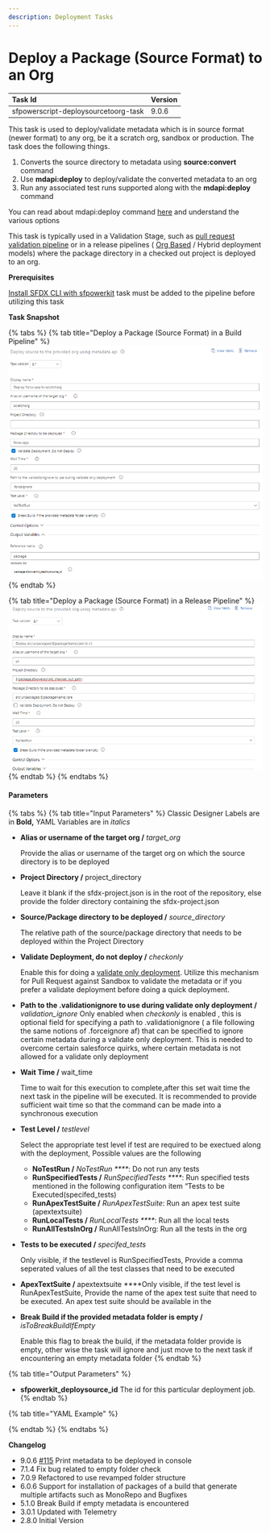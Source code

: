```yaml
---
description: Deployment Tasks
---
```


# Deploy a Package \(Source Format\) to an Org

| Task Id | Version |
| :--- | :--- |
| sfpowerscript-deploysourcetoorg-task | 9.0.6 |

This task is used to deploy/validate metadata which is in source format \(newer format\) to any org, be it a scratch org, sandbox or production. The task does the following things.

1. Converts the source directory to metadata using **source:convert** command
2. Use **mdapi:deploy** to deploy/validate the converted metadata to an org
3. Run any associated test runs supported along with the **mdapi:deploy** command

You can read about mdapi:deploy command [here](https://developer.salesforce.com/docs/atlas.en-us.sfdx_cli_reference.meta/sfdx_cli_reference/cli_reference_force_mdapi.htm) and understand the various options

This task is typically used in a Validation Stage,  such as [pull request validation pipeline](../../pipelines/pull-request-validation-using-scratch-org.md) or in a release pipelines \(  [Org Based](../../pipelines/release-pipeline-org-development.md) / Hybrid  deployment models\) where the  package directory in a checked out project is deployed to an org.

**Prerequisites**

[Install SFDX CLI with sfpowerkit](../utility-tasks/install-sfdx-cli-with-sfpowerkit.md)  task must be added to the pipeline before utilizing this task

**Task Snapshot**

{% tabs %}
{% tab title="Deploy a Package \(Source Format\) in  a Build Pipeline" %}
![Deploy a package directory to a scratch org in a build pipeline](../../../.gitbook/assets/deploy-source-to-org-in-a-build-pipeline.png)
{% endtab %}

{% tab title="Deploy a Package \(Source Format\) in a Release Pipeline" %}
![Deploy a Package Directory to a Sandbox in Release Pipeline ](../../../.gitbook/assets/deploy-source-to-org-in-a-release-pipeline.png)
{% endtab %}
{% endtabs %}

#### **P**arameters

{% tabs %}
{% tab title="Input Parameters" %}
Classic Designer Labels are in **Bold,**  YAML Variables are in _italics_

* **Alias or username of the target org  /** _target\_org_

  Provide the alias or username of the target org  on which the source directory is to be deployed  

* **Project Directory  /** project\_directory

  Leave it blank if the sfdx-project.json is in the root of the repository, else provide the folder directory containing the sfdx-project.json  

* **Source/Package directory to be deployed  /** _source\_directory_

  The relative path of the source/package directory that needs to be deployed within the Project Directory  

* **Validate Deployment, do not deploy /**  _checkonly_

  Enable this for doing a [validate only deployment](https://help.salesforce.com/articleView?id=deploy_monitoring.htm&type=5). Utilize this mechanism for Pull Request against Sandbox to validate the metadata or if you prefer a validate deployment before doing a quick deployment.  

* **Path to the .validationignore to use during validate only deployment /** _validation\_ignore_ Only enabled when _checkonly_ is enabled , this  is optional field  for specifying a path to .validationignore  \( a file following the same notions of .forceignore af\) that  can be specified  to ignore certain metadata during a validate only deployment. This is needed to overcome certain salesforce quirks, where certain metadata is not allowed for a validate only deployment 
* **Wait Time  /** wait\_time

  Time to wait for this execution to complete,after this set wait time  the next task in the pipeline will be executed. It is recommended to provide sufficient wait time so that the command can be made into a synchronous execution  

* **Test Level /** _testlevel_

  Select the appropriate test level if test are required to be exectued along with the deployment, Possible values are the following

  * **NoTestRun /** _NoTestRun ****_: Do not run any tests
  * **RunSpecifiedTests /** _RunSpecifiedTests ****_: Run specified tests mentioned in the following configuration item “Tests to be Executed\(specifed\_tests\)
  * **RunApexTestSuite /** _RunApexTestSuite_: Run an apex test suite \(apextextsuite\)
  * **RunLocalTests /** _RunLocalTests ****_: Run all the local tests
  * **RunAllTestsInOrg /** RunAllTestsInOrg: Run all the tests in the org 

* **Tests to be executed  /** _specifed\_tests_

  Only visible, if the testlevel is RunSpecifiedTests, Provide a comma seperated values of all the test classes that need to be executed  

* **ApexTextSuite  /** apextextsuite  ****Only visible, if the test level is RunApexTestSuite, Provide the name of the apex test suite that need to be executed. An apex test suite should be available in the  
* **Break Build if the provided metadata folder is empty /** _isToBreakBuildIfEmpty_  

  Enable this flag to break the build, if the metadata folder provide is empty, other wise the task will ignore and just move to the next task if encountering an empty metadata folder
{% endtab %}

{% tab title="Output Parameters" %}
* **sfpowerkit\_deploysource\_id** The id for this particular deployment job.
{% endtab %}

{% tab title="YAML Example" %}

{% endtab %}
{% endtabs %}

**Changelog**

* 9.0.6 [\#115](https://github.com/Accenture/sfpowerscripts/pull/115) Print metadata to be deployed in console
* 7.1.4 Fix bug related to empty folder check
* 7.0.9 Refactored to use revamped folder structure
* 6.0.6 Support for installation of packages of a build that generate multiple artifacts such as MonoRepo and Bugfixes
* 5.1.0 Break Build if empty metadata is encountered
* 3.0.1 Updated with Telemetry
* 2.8.0 Initial Version

